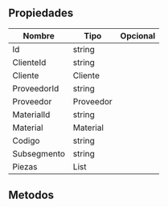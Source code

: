 ## Propiedades

|Nombre|Tipo|Opcional|
|---|---|---|
|Id|string||
|ClienteId|string||
|Cliente|Cliente||
|ProveedorId|string||
|Proveedor|Proveedor||
|MaterialId|string||
|Material|Material||
|Codigo|string||
|Subsegmento|string||
|Piezas|List<Pieza>||

## Metodos
